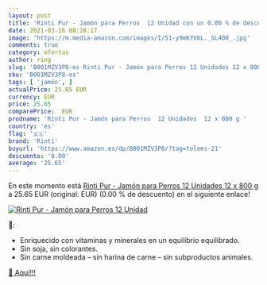 ```yaml
---
layout: post
title: 'Rinti Pur - Jamón para Perros  12 Unidad con un 0.00 % de descuento'
date: 2021-03-16 08:28:17
image: 'https://m.media-amazon.com/images/I/51-y9mKYV6L._SL400_.jpg'
comments: true
category: ofertas
author: ring
slug: 'B001MZV3P8-es Rinti Pur - Jamón para Perros 12 Unidades 12 x 800 g'
sku: 'B001MZV3P8-es'
tags: [ 'jamón', ]
actualPrice: 25.65 EUR
currency: EUR
price: 25.65
comparePrice:  EUR
prodname: 'Rinti Pur - Jamón para Perros  12 Unidades  12 x 800 g '
country: 'es'
flag: '🇪🇸'
brand: 'Rinti'
buyurl: 'https://www.amazon.es/dp/B001MZV3P8/?tag=tolees-21'
descuento: '0.00'
average: '25.65'
---
```


En este momento está [Rinti Pur - Jamón para Perros  12 Unidades  12 x 800 g ](https://www.amazon.es/dp/B001MZV3P8/?tag=tolees-21) a 25.65 EUR (original:  EUR) (0.00 %  de descuento) en el siguiente enlace!

[![Rinti Pur - Jamón para Perros  12 Unidad](https://m.media-amazon.com/images/I/51-y9mKYV6L._SL400_.jpg)](https://www.amazon.es/dp/B001MZV3P8/?tag=tolees-21)

🔎:

- Enriquecido con vitaminas y minerales en un equilibrio equilibrado.
- Sin soja, sin colorantes.
- Sin carne moldeada – sin harina de carne – sin subproductos animales.

[🛒 Aquí!!!](https://www.amazon.es/dp/B001MZV3P8/?tag=tolees-21)
